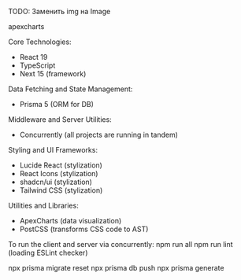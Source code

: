 TODO: Заменить img на Image

apexcharts

Core Technologies:
- React 19
- TypeScript
- Next 15 (framework)

Data Fetching and State Management:
- Prisma 5 (ORM for DB)

Middleware and Server Utilities:
- Concurrently (all projects are running in tandem)

Styling and UI Frameworks:
- Lucide React (stylization)
- React Icons (stylization)
- shadcn/ui (stylization)
- Tailwind CSS (stylization)

Utilities and Libraries:
- ApexCharts (data visualization)
- PostCSS (transforms CSS code to AST)


To run the client and server via concurrently:
npm run all
npm run lint (loading ESLint checker)

npx prisma migrate reset
npx prisma db push
npx prisma generate